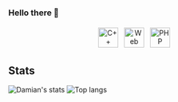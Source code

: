 ### Hello there 👋

<p align="center">
<img src="https://user-images.githubusercontent.com/42747200/46140125-da084900-c26d-11e8-8ea7-c45ae6306309.png" alt="C++" height="40" style="vertical-align:top; margin:4px">


<img src="https://www.freepnglogos.com/uploads/html5-logo-png/html5-logo-best-web-design-psd-html-cms-development-ecommerce-6.png" alt="Web" height="40" style="vertical-align:top; margin:4px">


<img src="https://www.php.net/images/logos/new-php-logo.svg" alt="PHP" height="40" style="vertical-align:top; margin:4px">

## Stats
![Damian's stats](https://github-readme-stats.vercel.app/api?username=Daxxxis&show_icons=true&include_all_commits=true&count_private=true&disable_animations=false&theme=tokyonight&hide_title=false&hide_border=true&cache_seconds=1800)
![Top langs](https://github-readme-stats.vercel.app/api/top-langs?username=Daxxxis&show_icons=true&include_all_commits=true&count_private=true&disable_animations=false&theme=tokyonight&hide_title=false&hide_border=true&cache_seconds=1800)
